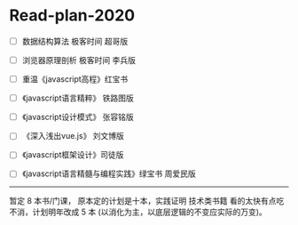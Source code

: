 # Read-plan-2020

- [ ] 数据结构算法  极客时间 超哥版

- [ ] 浏览器原理剖析 极客时间 李兵版

- [ ] 重温《javascript高程》红宝书

- [ ] 《javascript语言精粹》 铁路图版

- [ ] 《javascript设计模式》 张容铭版

- [ ] 《深入浅出vue.js》 刘文博版

- [ ] 《javascript框架设计》司徒版

- [ ] 《javascript语言精髓与编程实践》绿宝书 周爱民版


---

暂定 8 本书/门课， 原本定的计划是十本，实践证明 技术类书籍 看的太快有点吃不消，计划明年改成 5 本 (以消化为主，以底层逻辑的不变应实际的万变)。


